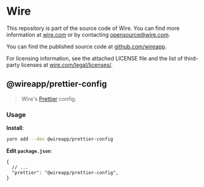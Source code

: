 # Wire

This repository is part of the source code of Wire. You can find more information at [wire.com](https://wire.com) or by contacting opensource@wire.com.

You can find the published source code at [github.com/wireapp](https://github.com/wireapp).

For licensing information, see the attached LICENSE file and the list of third-party licenses at [wire.com/legal/licenses/](https://wire.com/legal/licenses/).

## @wireapp/prettier-config

> Wire's [Prettier](https://prettier.io) config.

### Usage

**Install**:

```bash
yarn add --dev @wireapp/prettier-config
```

**Edit `package.json`**:

```jsonc
{
  // ...
  "prettier": "@wireapp/prettier-config",
}
```
